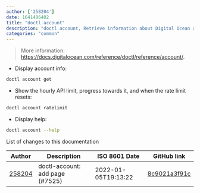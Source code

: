 ```yaml
---
author: ['258204']
date: 1641406402
title: "doctl account"
description: "doctl account, Retrieve information about Digital Ocean accounts."
categories: "common"
---
```

> More information: <https://docs.digitalocean.com/reference/doctl/reference/account/>.

- Display account info:

```bash
doctl account get
```

- Show the hourly API limit, progress towards it, and when the rate limit resets:

```bash
doctl account ratelimit
```

- Display help:

```bash
doctl account --help
```
List of changes to this documentation


Author | Description | ISO 8601 Date | GitHub link
------|-----|-----|-----
[258204](mailto:71364336+258204@users.noreply.github.com) | doctl-account: add page (#7525) | 2022-01-05T19:13:22 | [8c9021a3f91c](https://github.com/tldr-pages/tldr/commit/8c9021a3f91cfaa690dd0927fc61b10002f16be7)

